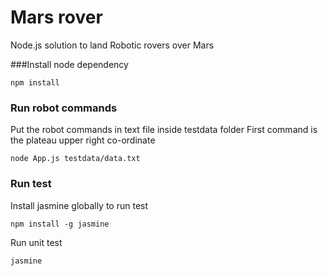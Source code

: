 # Mars rover

Node.js solution to land Robotic rovers over Mars

###Install node dependency
```
npm install
```

### Run robot commands
Put the robot commands in text file inside testdata folder
First command is the plateau upper right co-ordinate

```
node App.js testdata/data.txt
```

### Run test
Install jasmine globally to run test
```
npm install -g jasmine
```

Run unit test
```
jasmine
```